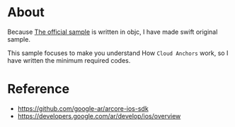 # About
Because [The official sample](https://github.com/google-ar/arcore-ios-sdk) is written in objc, I have made swift original sample.

This sample focuses to make you understand How `Cloud Anchors` work, so I have written the minimum required codes.

# Reference
- https://github.com/google-ar/arcore-ios-sdk
- https://developers.google.com/ar/develop/ios/overview
